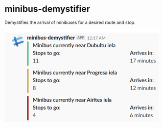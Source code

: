 # minibus-demystifier

Demystifies the arrival of minibuses for a desired route and stop. 

![Screenshot](doc/sample.png)
